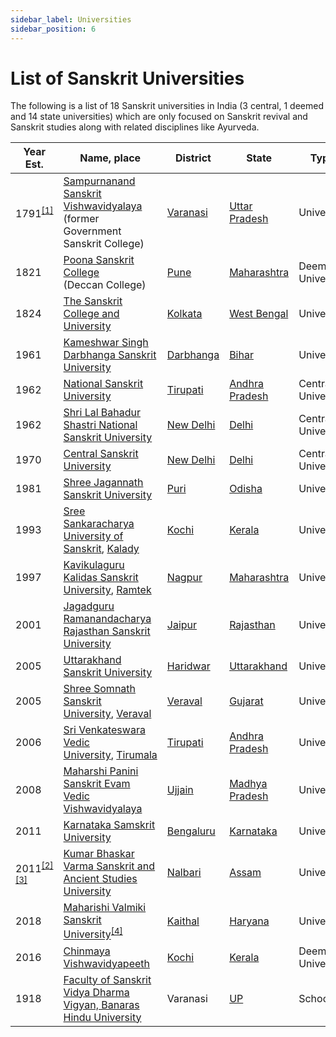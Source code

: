 ```yaml
---
sidebar_label: Universities
sidebar_position: 6
---
```


# List of Sanskrit Universities

The following is a list of 18 Sanskrit universities in India (3 central, 1 deemed and 14 state universities) which are only focused on Sanskrit revival and Sanskrit studies along with related disciplines like Ayurveda.

| Year Est.                                                                                                                                                                                                    | Name, place                                                                                                                                                                                                             | District                                               | State                                                            | Type               |
| ------------------------------------------------------------------------------------------------------------------------------------------------------------------------------------------------------------ | ----------------------------------------------------------------------------------------------------------------------------------------------------------------------------------------------------------------------- | ------------------------------------------------------ | ---------------------------------------------------------------- | ------------------ |
| 1791<sup>[[1]](https://en.m.wikipedia.org/wiki/List_of_Sanskrit_universities_in_India#cite_note-1)</sup>                                                                                                     | [Sampurnanand Sanskrit Vishwavidyalaya](https://en.m.wikipedia.org/wiki/Sampurnanand_Sanskrit_Vishwavidyalaya)<br/>(former Government Sanskrit College)                                                                  | [Varanasi](https://en.m.wikipedia.org/wiki/Varanasi)   | [Uttar Pradesh](https://en.m.wikipedia.org/wiki/Uttar_Pradesh)   | University         |
| 1821                                                                                                                                                                                                         | [Poona Sanskrit College](https://en.m.wikipedia.org/wiki/Deccan_College_Post-Graduate_and_Research_Institute)<br/>(Deccan College)                                                                                       | [Pune](https://en.m.wikipedia.org/wiki/Pune)           | [Maharashtra](https://en.m.wikipedia.org/wiki/Maharashtra)       | Deemed University  |
| 1824                                                                                                                                                                                                         | [The Sanskrit College and University](https://en.m.wikipedia.org/wiki/The_Sanskrit_College_and_University)                                                                                                              | [Kolkata](https://en.m.wikipedia.org/wiki/Kolkata)     | [West Bengal](https://en.m.wikipedia.org/wiki/West_Bengal)       | University         |
| 1961                                                                                                                                                                                                         | [Kameshwar Singh Darbhanga Sanskrit University](https://en.m.wikipedia.org/wiki/Kameshwar_Singh_Darbhanga_Sanskrit_University)                                                                                          | [Darbhanga](https://en.m.wikipedia.org/wiki/Darbhanga) | [Bihar](https://en.m.wikipedia.org/wiki/Bihar)                   | University         |
| 1962                                                                                                                                                                                                         | [National Sanskrit University](https://en.m.wikipedia.org/wiki/National_Sanskrit_University)                                                                                                                            | [Tirupati](https://en.m.wikipedia.org/wiki/Tirupati)   | [Andhra Pradesh](https://en.m.wikipedia.org/wiki/Andhra_Pradesh) | Central University |
| 1962                                                                                                                                                                                                         | [Shri Lal Bahadur Shastri National Sanskrit University](https://en.m.wikipedia.org/wiki/Shri_Lal_Bahadur_Shastri_National_Sanskrit_University)                                                                          | [New Delhi](https://en.m.wikipedia.org/wiki/New_Delhi) | [Delhi](https://en.m.wikipedia.org/wiki/Delhi)                   | Central University |
| 1970                                                                                                                                                                                                         | [Central Sanskrit University](https://en.m.wikipedia.org/wiki/Central_Sanskrit_University)                                                                                                                              | [New Delhi](https://en.m.wikipedia.org/wiki/New_Delhi) | [Delhi](https://en.m.wikipedia.org/wiki/Delhi)                   | Central University |
| 1981                                                                                                                                                                                                         | [Shree Jagannath Sanskrit University](https://en.m.wikipedia.org/wiki/Shree_Jagannath_Sanskrit_University)                                                                                                              | [Puri](https://en.m.wikipedia.org/wiki/Puri)           | [Odisha](https://en.m.wikipedia.org/wiki/Odisha)                 | University         |
| 1993                                                                                                                                                                                                         | [Sree Sankaracharya University of Sanskrit](https://en.m.wikipedia.org/wiki/Sree_Sankaracharya_University_of_Sanskrit), [Kalady](https://en.m.wikipedia.org/wiki/Kalady)                                                | [Kochi](https://en.m.wikipedia.org/wiki/Kochi)         | [Kerala](https://en.m.wikipedia.org/wiki/Kerala)                 | University         |
| 1997                                                                                                                                                                                                         | [Kavikulaguru Kalidas Sanskrit University](https://en.m.wikipedia.org/wiki/Kavikulaguru_Kalidas_Sanskrit_University), [Ramtek](https://en.m.wikipedia.org/wiki/Ramtek)                                                  | [Nagpur](https://en.m.wikipedia.org/wiki/Nagpur)       | [Maharashtra](https://en.m.wikipedia.org/wiki/Maharashtra)       | University         |
| 2001                                                                                                                                                                                                         | [Jagadguru Ramanandacharya Rajasthan Sanskrit University](https://en.m.wikipedia.org/wiki/Jagadguru_Ramanandacharya_Rajasthan_Sanskrit_University)                                                                      | [Jaipur](https://en.m.wikipedia.org/wiki/Jaipur)       | [Rajasthan](https://en.m.wikipedia.org/wiki/Rajasthan)           | University         |
| 2005                                                                                                                                                                                                         | [Uttarakhand Sanskrit University](https://en.m.wikipedia.org/wiki/Uttarakhand_Sanskrit_University)                                                                                                                      | [Haridwar](https://en.m.wikipedia.org/wiki/Haridwar)   | [Uttarakhand](https://en.m.wikipedia.org/wiki/Uttarakhand)       | University         |
| 2005                                                                                                                                                                                                         | [Shree Somnath Sanskrit University](https://en.m.wikipedia.org/wiki/Shree_Somnath_Sanskrit_University), [Veraval](https://en.m.wikipedia.org/wiki/Veraval)                                                              | [Veraval](https://en.m.wikipedia.org/wiki/Veraval)     | [Gujarat](https://en.m.wikipedia.org/wiki/Gujarat)               | University         |
| 2006                                                                                                                                                                                                         | [Sri Venkateswara Vedic University](https://en.m.wikipedia.org/wiki/Sri_Venkateswara_Vedic_University), [Tirumala](https://en.m.wikipedia.org/wiki/Tirumala)                                                            | [Tirupati](https://en.m.wikipedia.org/wiki/Tirupati)   | [Andhra Pradesh](https://en.m.wikipedia.org/wiki/Andhra_Pradesh) | University         |
| 2008                                                                                                                                                                                                         | [Maharshi Panini Sanskrit Evam Vedic Vishwavidyalaya](https://en.m.wikipedia.org/wiki/Maharshi_Panini_Sanskrit_University)                                                                                              | [Ujjain](https://en.m.wikipedia.org/wiki/Ujjain)       | [Madhya Pradesh](https://en.m.wikipedia.org/wiki/Madhya_Pradesh) | University         |
| 2011                                                                                                                                                                                                         | [Karnataka Samskrit University](https://en.m.wikipedia.org/wiki/Karnataka_Samskrit_University)                                                                                                                          | [Bengaluru](https://en.m.wikipedia.org/wiki/Bengaluru) | [Karnataka](https://en.m.wikipedia.org/wiki/Karnataka)           | University         |
| 2011<sup>[[2]](https://en.m.wikipedia.org/wiki/List_of_Sanskrit_universities_in_India#cite_note-2)</sup><sup>[[3]](https://en.m.wikipedia.org/wiki/List_of_Sanskrit_universities_in_India#cite_note-3)</sup> | [Kumar Bhaskar Varma Sanskrit and Ancient Studies University](https://en.m.wikipedia.org/wiki/Kumar_Bhaskar_Varma_Sanskrit_and_Ancient_Studies_University)                                                              | [Nalbari](https://en.m.wikipedia.org/wiki/Nalbari)     | [Assam](https://en.m.wikipedia.org/wiki/Assam)                   | University         |
| 2018                                                                                                                                                                                                         | [Maharishi Valmiki Sanskrit University](https://en.m.wikipedia.org/wiki/Maharishi_Balmiki_Sanskrit_University)<sup>[[4]](https://en.m.wikipedia.org/wiki/List_of_Sanskrit_universities_in_India#cite_note-uni1-4)</sup> | [Kaithal](https://en.m.wikipedia.org/wiki/Kaithal)     | [Haryana](https://en.m.wikipedia.org/wiki/Haryana)               | University         |
| 2016                                                                                                                                                                                                         | [Chinmaya Vishwavidyapeeth](https://en.m.wikipedia.org/wiki/Chinmaya_Vishwavidyapeeth)                                                                                                                                  | [Kochi](https://en.m.wikipedia.org/wiki/Kochi)         | [Kerala](https://en.m.wikipedia.org/wiki/Kerala)                 | Deemed University  |
| 1918                                                                                                                                                                                                         | [Faculty of Sanskrit Vidya Dharma Vigyan, Banaras Hindu University](https://en.m.wikipedia.org/wiki/Faculty_of_Sanskrit_Vidya_Dharma_Vigyan,_Banaras_Hindu_University)                                                  | Varanasi                                               | [UP](https://en.m.wikipedia.org/wiki/Uttar_Pradesh)              | School             |
